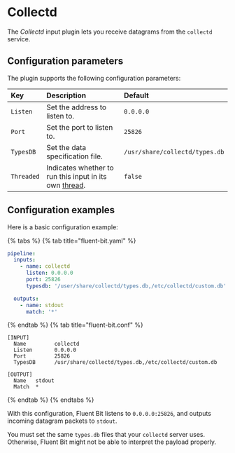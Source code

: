 # Collectd

The _Collectd_ input plugin lets you receive datagrams from the `collectd` service.

## Configuration parameters

The plugin supports the following configuration parameters:

| Key | Description | Default |
| :--- | :--- | :--- |
| `Listen` | Set the address to listen to. | `0.0.0.0` |
| `Port` | Set the port to listen to. | `25826` |
| `TypesDB` | Set the data specification file. | `/usr/share/collectd/types.db` |
| `Threaded` | Indicates whether to run this input in its own [thread](../../administration/multithreading.md#inputs). | `false` |

## Configuration examples

Here is a basic configuration example:

{% tabs %}
{% tab title="fluent-bit.yaml" %}

```yaml
pipeline:
  inputs:
    - name: collectd
      listen: 0.0.0.0
      port: 25826
      typesdb: '/user/share/collectd/types.db,/etc/collectd/custom.db'

  outputs:
    - name: stdout
      match: '*'
```

{% endtab %}
{% tab title="fluent-bit.conf" %}

```text
[INPUT]
  Name         collectd
  Listen       0.0.0.0
  Port         25826
  TypesDB      /usr/share/collectd/types.db,/etc/collectd/custom.db

[OUTPUT]
  Name   stdout
  Match  *
```

{% endtab %}
{% endtabs %}

With this configuration, Fluent Bit listens to `0.0.0.0:25826`, and outputs incoming datagram packets to `stdout`.

You must set the same `types.db` files that your `collectd` server uses. Otherwise, Fluent Bit might not be able to interpret the payload properly.